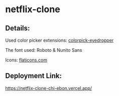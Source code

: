 # netflix-clone

## Details:
Used color picker extensions: [colorpick-eyedropper](https://chrome.google.com/webstore/detail/colorpick-eyedropper/)

The font used: Roboto & Nunito Sans

Icons: [flaticons.com](https://www.flaticon.com/)

## Deployment Link:
https://netflix-clone-chi-ebon.vercel.app/
